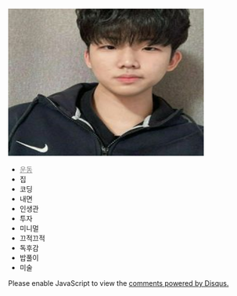 

<html>
  <head>
   
  </head>
  
  
  <body> 
     <title>성훈</title>
    <style>
       img src { text-align: center; }
    </style>
   <p> 
<img src = "244758371_1038428606927492_8003114273822075846_n.jpg"  style ="text-align:center" width ="400" height="300">
    </p>
    <p>
  <ul>
        <li> <a href ="pm.html" target = "_blank" style = "color:gray"> 운동 </a> </li>
        <li>집</li>
        <li>코딩</li>
        <li>내면</li>
        <li>인생관</li>
        <li>투자</li>
        <li>미니멀</li>
        <li>끄적끄적</li>
        <li>독후감</li>
        <li>밥풀이</li>
        <li>미술</li>
    </ul>
    </p>
  
  <p>
    <div id="disqus_thread"></div>
<script>
    /**
    *  RECOMMENDED CONFIGURATION VARIABLES: EDIT AND UNCOMMENT THE SECTION BELOW TO INSERT DYNAMIC VALUES FROM YOUR PLATFORM OR CMS.
    *  LEARN WHY DEFINING THESE VARIABLES IS IMPORTANT: https://disqus.com/admin/universalcode/#configuration-variables    */
    /*
    var disqus_config = function () {
    this.page.url = PAGE_URL;  // Replace PAGE_URL with your page's canonical URL variable
    this.page.identifier = PAGE_IDENTIFIER; // Replace PAGE_IDENTIFIER with your page's unique identifier variable
    };
    */
    (function() { // DON'T EDIT BELOW THIS LINE
    var d = document, s = d.createElement('script');
    s.src = 'https://sns2.disqus.com/embed.js';
    s.setAttribute('data-timestamp', +new Date());
    (d.head || d.body).appendChild(s);
    })();
</script>
<noscript>Please enable JavaScript to view the <a href="https://disqus.com/?ref_noscript">comments powered by Disqus.</a></noscript>
  </p>
  

 
 <p>
  <!-- Global site tag (gtag.js) - Google Analytics -->
<script async src="https://www.googletagmanager.com/gtag/js?id=G-CFM4T95GZT"></script>
<script>
  window.dataLayer = window.dataLayer || [];
  function gtag(){dataLayer.push(arguments);}
  gtag('js', new Date());

  gtag('config', 'G-CFM4T95GZT');
</script>
  </p>
  
  </body>
